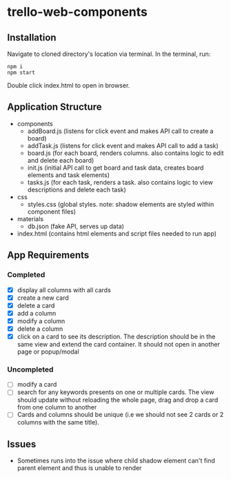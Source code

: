 # trello-web-components

## Installation 

Navigate to cloned directory's location via terminal. In the terminal, run:

    npm i
    npm start
    
Double click index.html to open in browser.

## Application Structure
- components
    - addBoard.js (listens for click event and makes API call to create a board)
    - addTask.js (listens for click event and makes API call to add a task)
    - board.js (for each board, renders columns. also contains logic to edit and delete each board)
    - init.js (initial API call to get board and task data, creates board elements and task elements)
    - tasks.js (for each task, renders a task. also contains logic to view descriptions and delete each task)
- css 
    - styles.css (global styles. note: shadow elements are styled within component files)
- materials
    - db.json (fake API, serves up data)
- index.html (contains html elements and script files needed to run app)

## App Requirements

### Completed
- [x] display all columns with all cards
- [x] create a new card
- [x] delete a card
- [x] add a column
- [x] modify a column
- [x] delete a column
- [x] click on a card to see its description. The description should be in the same view and extend the card container. It should not open in another page or popup/modal

### Uncompleted
- [ ] modify a card
- [ ] search for any keywords presents on one or multiple cards. The view should update without reloading the whole page, drag and drop a card from one column to another
- [ ] Cards and columns should be unique (i.e we should not see 2 cards or 2 columns with the same title).

## Issues
- Sometimes runs into the issue where child shadow element can't find parent element and thus is unable to render
